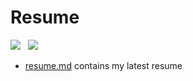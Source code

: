 # Resume
[![](https://img.shields.io/badge/PDF-Download-1abc9c?style=for-the-badge)](https://github.com/mikeodr/resume/releases/latest/download/mikeodriscoll_resume.pdf) &nbsp; [![](https://img.shields.io/badge/mikeodr-2867B2?style=for-the-badge&logo=linkedin&logoColor=white)](https://www.linkedin.com/in/mikeodr/)

* [resume.md](https://github.com/mikeodr/resume/blob/main/README.md) contains my latest resume